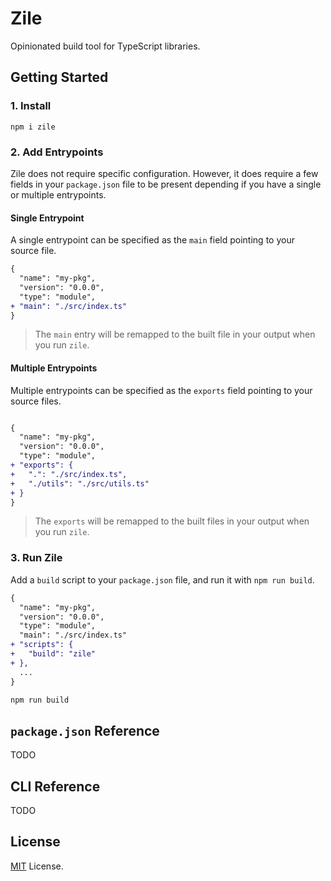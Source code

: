 # Zile

Opinionated build tool for TypeScript libraries.

## Getting Started

### 1. Install

```
npm i zile
```

### 2. Add Entrypoints

Zile does not require specific configuration. However, it does require a few fields in your `package.json` file to be present depending if you have a single or multiple entrypoints.

#### Single Entrypoint

A single entrypoint can be specified as the `main` field pointing to your source file.

```diff
{
  "name": "my-pkg",
  "version": "0.0.0",
  "type": "module",
+ "main": "./src/index.ts"
}
```

> The `main` entry will be remapped to the built file in your output when you run `zile`.

#### Multiple Entrypoints

Multiple entrypoints can be specified as the `exports` field pointing to your source files.

```diff

{
  "name": "my-pkg",
  "version": "0.0.0",
  "type": "module",
+ "exports": {
+   ".": "./src/index.ts",
+   "./utils": "./src/utils.ts"
+ }
}
```

> The `exports` will be remapped to the built files in your output when you run `zile`.

### 3. Run Zile

Add a `build` script to your `package.json` file, and run it with `npm run build`.

```diff
{
  "name": "my-pkg",
  "version": "0.0.0",
  "type": "module",
  "main": "./src/index.ts"
+ "scripts": {
+   "build": "zile"
+ },
  ...
}
```

```sh
npm run build
```

## `package.json` Reference

TODO

## CLI Reference

TODO

## License

[MIT](./LICENSE) License.

